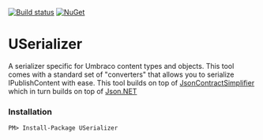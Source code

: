 [![Build status](https://ci.appveyor.com/api/projects/status/6q5njv70bacvsff8?svg=true)](https://ci.appveyor.com/project/lillheaton/userializer)
[![NuGet](https://img.shields.io/nuget/v/USerializer.svg)](https://www.nuget.org/packages/USerializer/)

# USerializer
A serializer specific for Umbraco content types and objects. This tool comes with a standard set of "converters" that allows you to serialize IPublishContent with ease.
This tool builds on top of [JsonContractSimplifier](https://github.com/lillheaton/JsonContractSimplifier) which in turn builds on top of [Json.NET](https://www.newtonsoft.com/json/)

### Installation
    PM> Install-Package USerializer
